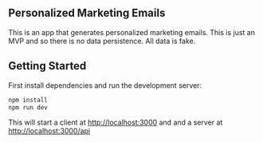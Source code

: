 
## Personalized Marketing Emails

This is an app that generates personalized marketing emails. This is just an MVP and so there is no data persistence. All data is fake.

## Getting Started

First install dependencies and run the development server:

```bash
npm install
npm run dev
```

This will start a client at [http://localhost:3000](http://localhost:3000) and and a server at [http://localhost:3000/api](http://localhost:3000/api)
